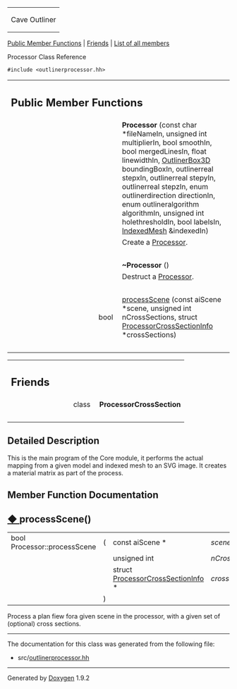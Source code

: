 <table data-cellspacing="0" data-cellpadding="0">
<colgroup>
<col style="width: 100%" />
</colgroup>
<tbody>
<tr class="odd" style="height: 56px;">
<td id="projectalign" style="padding-left: 0.5em"><div id="projectname">
Cave Outliner
</div></td>
</tr>
</tbody>
</table>

[Public Member Functions](#pub-methods) | [Friends](#friends) | [List of
all members](class_processor-members.md)

Processor Class Reference

`#include <outlinerprocessor.hh>`

<table class="memberdecls">
<colgroup>
<col style="width: 50%" />
<col style="width: 50%" />
</colgroup>
<tbody>
<tr class="odd heading">
<td colspan="2"><h2 id="public-member-functions" class="groupheader"><span id="pub-methods"></span> Public Member Functions</h2></td>
</tr>
<tr class="even memitem:a29c77668a4dd09c43c88ad02ba6cc34b">
<td style="text-align: right;" class="memItemLeft" data-valign="top"><span id="a29c77668a4dd09c43c88ad02ba6cc34b"></span>  </td>
<td class="memItemRight" data-valign="bottom"><strong>Processor</strong> (const char *fileNameIn, unsigned int multiplierIn, bool smoothIn, bool mergedLinesIn, float linewidthIn, <a href="https://github.com/jariarkko/cave-outliner/blob/master/doc/class_outliner_box3_d.md" class="el">OutlinerBox3D</a> boundingBoxIn, outlinerreal stepxIn, outlinerreal stepyIn, outlinerreal stepzIn, enum outlinerdirection directionIn, enum outlineralgorithm algorithmIn, unsigned int holethresholdIn, bool labelsIn, <a href="https://github.com/jariarkko/cave-outliner/blob/master/doc/class_indexed_mesh.md" class="el">IndexedMesh</a> &amp;indexedIn)</td>
</tr>
<tr class="odd memdesc:a29c77668a4dd09c43c88ad02ba6cc34b">
<td class="mdescLeft"> </td>
<td class="mdescRight">Create a <a href="https://github.com/jariarkko/cave-outliner/blob/master/doc/class_processor.md" class="el">Processor</a>.<br />
</td>
</tr>
<tr class="even separator:a29c77668a4dd09c43c88ad02ba6cc34b">
<td colspan="2" class="memSeparator"> </td>
</tr>
<tr class="odd memitem:acf37952c5b420d4e903a512571678692">
<td style="text-align: right;" class="memItemLeft" data-valign="top"><span id="acf37952c5b420d4e903a512571678692"></span>  </td>
<td class="memItemRight" data-valign="bottom"><strong>~Processor</strong> ()</td>
</tr>
<tr class="even memdesc:acf37952c5b420d4e903a512571678692">
<td class="mdescLeft"> </td>
<td class="mdescRight">Destruct a <a href="https://github.com/jariarkko/cave-outliner/blob/master/doc/class_processor.md" class="el">Processor</a>.<br />
</td>
</tr>
<tr class="odd separator:acf37952c5b420d4e903a512571678692">
<td colspan="2" class="memSeparator"> </td>
</tr>
<tr class="even memitem:ac9ea1cec3c065afad46bb6ef7c21a934">
<td style="text-align: right;" class="memItemLeft" data-valign="top">bool </td>
<td class="memItemRight" data-valign="bottom"><a href="https://github.com/jariarkko/cave-outliner/blob/master/doc/class_processor.md#ac9ea1cec3c065afad46bb6ef7c21a934" class="el">processScene</a> (const aiScene *scene, unsigned int nCrossSections, struct <a href="struct_processor_cross_section_info.md" class="el">ProcessorCrossSectionInfo</a> *crossSections)</td>
</tr>
<tr class="odd separator:ac9ea1cec3c065afad46bb6ef7c21a934">
<td colspan="2" class="memSeparator"> </td>
</tr>
</tbody>
</table>

<table class="memberdecls">
<colgroup>
<col style="width: 50%" />
<col style="width: 50%" />
</colgroup>
<tbody>
<tr class="odd heading">
<td colspan="2"><h2 id="friends" class="groupheader"><span id="friends"></span> Friends</h2></td>
</tr>
<tr class="even memitem:ae10b7fc1984e6fb27901b0cd87838a72">
<td style="text-align: right;" class="memItemLeft" data-valign="top"><span id="ae10b7fc1984e6fb27901b0cd87838a72"></span> class </td>
<td class="memItemRight" data-valign="bottom"><strong>ProcessorCrossSection</strong></td>
</tr>
<tr class="odd separator:ae10b7fc1984e6fb27901b0cd87838a72">
<td colspan="2" class="memSeparator"> </td>
</tr>
</tbody>
</table>

<span id="details"></span>

## Detailed Description

This is the main program of the Core module, it performs the actual
mapping from a given model and indexed mesh to an SVG image. It creates
a material matrix as part of the process.

## Member Function Documentation

<span id="ac9ea1cec3c065afad46bb6ef7c21a934"></span>

## <span class="permalink">[◆ ](#ac9ea1cec3c065afad46bb6ef7c21a934)</span>processScene()

<table class="memname">
<tbody>
<tr class="odd">
<td class="memname">bool Processor::processScene</td>
<td>(</td>
<td class="paramtype">const aiScene * </td>
<td class="paramname"><em>scene</em>,</td>
</tr>
<tr class="even">
<td class="paramkey"></td>
<td></td>
<td class="paramtype">unsigned int </td>
<td class="paramname"><em>nCrossSections</em>,</td>
</tr>
<tr class="odd">
<td class="paramkey"></td>
<td></td>
<td class="paramtype">struct <a href="struct_processor_cross_section_info.md" class="el">ProcessorCrossSectionInfo</a> * </td>
<td class="paramname"><em>crossSections</em> </td>
</tr>
<tr class="even">
<td></td>
<td>)</td>
<td></td>
<td></td>
</tr>
</tbody>
</table>

Process a plan fiew fora given scene in the processor, with a given set
of (optional) cross sections.

------------------------------------------------------------------------

The documentation for this class was generated from the following file:

-   src/<a href="outlinerprocessor_8hh_source.md" class="el">outlinerprocessor.hh</a>

------------------------------------------------------------------------

<span class="small">Generated
by [Doxygen](https://www.doxygen.org/index.md)
1.9.2</span>
